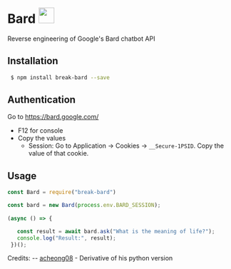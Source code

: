 # Bard <img src="https://www.gstatic.com/lamda/images/favicon_v1_150160cddff7f294ce30.svg" width="35px" />
Reverse engineering of Google's Bard chatbot API


## Installation
```bash
 $ npm install break-bard --save
```

## Authentication
Go to https://bard.google.com/

- F12 for console
- Copy the values
  - Session: Go to Application → Cookies → `__Secure-1PSID`. Copy the value of that cookie.


## Usage
```javascript
const Bard = require("break-bard")

const bard = new Bard(process.env.BARD_SESSION);
  
(async () => {

   const result = await bard.ask("What is the meaning of life?");
   console.log("Result:", result);
 })();
```


Credits:
-- [acheong08](https://github.com/acheong08) - Derivative of his python version